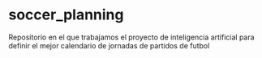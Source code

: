 # soccer_planning
Repositorio en el que trabajamos el proyecto de inteligencia artificial para definir el mejor calendario de jornadas de partidos de futbol

